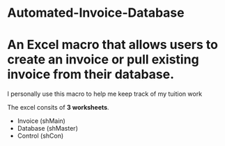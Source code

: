 # Automated-Invoice-Database
An Excel macro that allows users to create an invoice or pull existing invoice from their database.
==============================================================================================================
I personally use this macro to help me keep track of my tuition work

The excel consits of **3 worksheets**.
- Invoice (shMain)
- Database (shMaster)
- Control (shCon)
